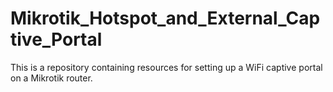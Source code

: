 # Mikrotik_Hotspot_and_External_Captive_Portal
This is a repository containing resources for setting up a WiFi captive portal on a Mikrotik router.
